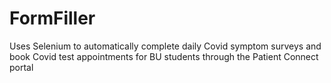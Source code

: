 # FormFiller
Uses Selenium to automatically complete daily Covid symptom surveys and book Covid test appointments for BU students through the Patient Connect portal
